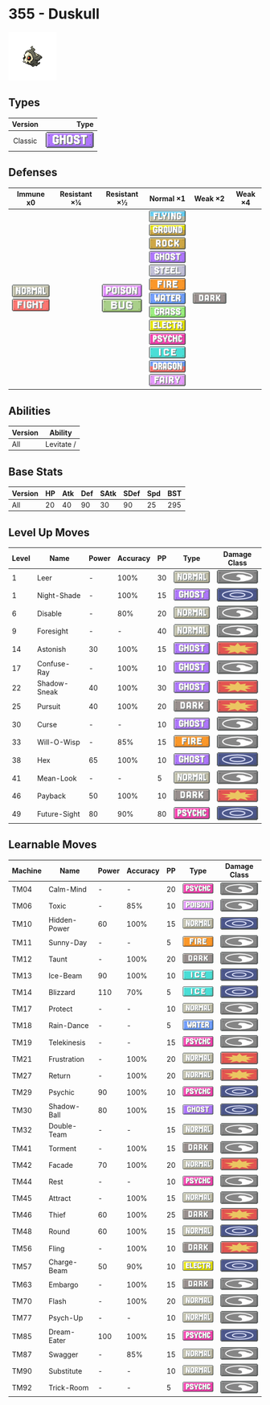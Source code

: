 # 355 - Duskull

![duskull](../img/pokemon/355.png)

## Types

| Version | Type                             |
| :-----: | -------------------------------: |
| Classic | ![ghost](../img/types/ghost.png) |

## Defenses

| Immune x0                                                                     | Resistant ×¼ | Resistant ×½                                                        | Normal ×1                                                                                                                                                                                                                                                                                                                                                                                                                                                                                            | Weak ×2                        | Weak ×4 |
| ----------------------------------------------------------------------------- | ------------ | ------------------------------------------------------------------- | ---------------------------------------------------------------------------------------------------------------------------------------------------------------------------------------------------------------------------------------------------------------------------------------------------------------------------------------------------------------------------------------------------------------------------------------------------------------------------------------------------- | ------------------------------ | ------- |
| ![normal](../img/types/normal.png)<br/>![fighting](../img/types/fighting.png) |              | ![poison](../img/types/poison.png)<br/>![bug](../img/types/bug.png) | ![flying](../img/types/flying.png)<br/>![ground](../img/types/ground.png)<br/>![rock](../img/types/rock.png)<br/>![ghost](../img/types/ghost.png)<br/>![steel](../img/types/steel.png)<br/>![fire](../img/types/fire.png)<br/>![water](../img/types/water.png)<br/>![grass](../img/types/grass.png)<br/>![electric](../img/types/electric.png)<br/>![psychic](../img/types/psychic.png)<br/>![ice](../img/types/ice.png)<br/>![dragon](../img/types/dragon.png)<br/>![fairy](../img/types/fairy.png) | ![dark](../img/types/dark.png) |         |

## Abilities

| Version | Ability    |
| ------- | ---------- |
| All     | Levitate / |

## Base Stats

| Version | HP | Atk | Def | SAtk | SDef | Spd | BST |
| ------- | -- | --- | --- | ---- | ---- | --- | --- |
| All     | 20 | 40  | 90  | 30   | 90   | 25  | 295 |

## Level Up Moves

| Level | Name         | Power | Accuracy | PP | Type                                 | Damage Class                           |
| ----- | ------------ | ----- | -------- | -- | ------------------------------------ | -------------------------------------- |
| 1     | Leer         | -     | 100%     | 30 | ![normal](../img/types/normal.png)   | ![status](../img/types/status.png)     |
| 1     | Night-Shade  | -     | 100%     | 15 | ![ghost](../img/types/ghost.png)     | ![special](../img/types/special.png)   |
| 6     | Disable      | -     | 80%      | 20 | ![normal](../img/types/normal.png)   | ![status](../img/types/status.png)     |
| 9     | Foresight    | -     | -        | 40 | ![normal](../img/types/normal.png)   | ![status](../img/types/status.png)     |
| 14    | Astonish     | 30    | 100%     | 15 | ![ghost](../img/types/ghost.png)     | ![physical](../img/types/physical.png) |
| 17    | Confuse-Ray  | -     | 100%     | 10 | ![ghost](../img/types/ghost.png)     | ![status](../img/types/status.png)     |
| 22    | Shadow-Sneak | 40    | 100%     | 30 | ![ghost](../img/types/ghost.png)     | ![physical](../img/types/physical.png) |
| 25    | Pursuit      | 40    | 100%     | 20 | ![dark](../img/types/dark.png)       | ![physical](../img/types/physical.png) |
| 30    | Curse        | -     | -        | 10 | ![ghost](../img/types/ghost.png)     | ![status](../img/types/status.png)     |
| 33    | Will-O-Wisp  | -     | 85%      | 15 | ![fire](../img/types/fire.png)       | ![status](../img/types/status.png)     |
| 38    | Hex          | 65    | 100%     | 10 | ![ghost](../img/types/ghost.png)     | ![special](../img/types/special.png)   |
| 41    | Mean-Look    | -     | -        | 5  | ![normal](../img/types/normal.png)   | ![status](../img/types/status.png)     |
| 46    | Payback      | 50    | 100%     | 10 | ![dark](../img/types/dark.png)       | ![physical](../img/types/physical.png) |
| 49    | Future-Sight | 80    | 90%      | 80 | ![psychic](../img/types/psychic.png) | ![special](../img/types/special.png)   |

## Learnable Moves

| Machine | Name         | Power | Accuracy | PP | Type                                   | Damage Class                           |
| ------- | ------------ | ----- | -------- | -- | -------------------------------------- | -------------------------------------- |
| TM04    | Calm-Mind    | -     | -        | 20 | ![psychic](../img/types/psychic.png)   | ![status](../img/types/status.png)     |
| TM06    | Toxic        | -     | 85%      | 10 | ![poison](../img/types/poison.png)     | ![status](../img/types/status.png)     |
| TM10    | Hidden-Power | 60    | 100%     | 15 | ![normal](../img/types/normal.png)     | ![special](../img/types/special.png)   |
| TM11    | Sunny-Day    | -     | -        | 5  | ![fire](../img/types/fire.png)         | ![status](../img/types/status.png)     |
| TM12    | Taunt        | -     | 100%     | 20 | ![dark](../img/types/dark.png)         | ![status](../img/types/status.png)     |
| TM13    | Ice-Beam     | 90    | 100%     | 10 | ![ice](../img/types/ice.png)           | ![special](../img/types/special.png)   |
| TM14    | Blizzard     | 110   | 70%      | 5  | ![ice](../img/types/ice.png)           | ![special](../img/types/special.png)   |
| TM17    | Protect      | -     | -        | 10 | ![normal](../img/types/normal.png)     | ![status](../img/types/status.png)     |
| TM18    | Rain-Dance   | -     | -        | 5  | ![water](../img/types/water.png)       | ![status](../img/types/status.png)     |
| TM19    | Telekinesis  | -     | -        | 15 | ![psychic](../img/types/psychic.png)   | ![status](../img/types/status.png)     |
| TM21    | Frustration  | -     | 100%     | 20 | ![normal](../img/types/normal.png)     | ![physical](../img/types/physical.png) |
| TM27    | Return       | -     | 100%     | 20 | ![normal](../img/types/normal.png)     | ![physical](../img/types/physical.png) |
| TM29    | Psychic      | 90    | 100%     | 10 | ![psychic](../img/types/psychic.png)   | ![special](../img/types/special.png)   |
| TM30    | Shadow-Ball  | 80    | 100%     | 15 | ![ghost](../img/types/ghost.png)       | ![special](../img/types/special.png)   |
| TM32    | Double-Team  | -     | -        | 15 | ![normal](../img/types/normal.png)     | ![status](../img/types/status.png)     |
| TM41    | Torment      | -     | 100%     | 15 | ![dark](../img/types/dark.png)         | ![status](../img/types/status.png)     |
| TM42    | Facade       | 70    | 100%     | 20 | ![normal](../img/types/normal.png)     | ![physical](../img/types/physical.png) |
| TM44    | Rest         | -     | -        | 10 | ![psychic](../img/types/psychic.png)   | ![status](../img/types/status.png)     |
| TM45    | Attract      | -     | 100%     | 15 | ![normal](../img/types/normal.png)     | ![status](../img/types/status.png)     |
| TM46    | Thief        | 60    | 100%     | 25 | ![dark](../img/types/dark.png)         | ![physical](../img/types/physical.png) |
| TM48    | Round        | 60    | 100%     | 15 | ![normal](../img/types/normal.png)     | ![special](../img/types/special.png)   |
| TM56    | Fling        | -     | 100%     | 10 | ![dark](../img/types/dark.png)         | ![physical](../img/types/physical.png) |
| TM57    | Charge-Beam  | 50    | 90%      | 10 | ![electric](../img/types/electric.png) | ![special](../img/types/special.png)   |
| TM63    | Embargo      | -     | 100%     | 15 | ![dark](../img/types/dark.png)         | ![status](../img/types/status.png)     |
| TM70    | Flash        | -     | 100%     | 20 | ![normal](../img/types/normal.png)     | ![status](../img/types/status.png)     |
| TM77    | Psych-Up     | -     | -        | 10 | ![normal](../img/types/normal.png)     | ![status](../img/types/status.png)     |
| TM85    | Dream-Eater  | 100   | 100%     | 15 | ![psychic](../img/types/psychic.png)   | ![special](../img/types/special.png)   |
| TM87    | Swagger      | -     | 85%      | 15 | ![normal](../img/types/normal.png)     | ![status](../img/types/status.png)     |
| TM90    | Substitute   | -     | -        | 10 | ![normal](../img/types/normal.png)     | ![status](../img/types/status.png)     |
| TM92    | Trick-Room   | -     | -        | 5  | ![psychic](../img/types/psychic.png)   | ![status](../img/types/status.png)     |